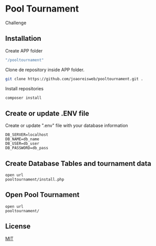 # Pool Tournament
Challenge

## Installation

Create APP folder

```bash
"/pooltournament"
```

Clone de repository inside APP folder.

```bash
git clone https://github.com/joaoreisweb/pooltournament.git .
```

Install repositories 

```bash
composer install
```

## Create or update .ENV file
Create or update ".env" file with your database information
```env
DB_SERVER=localhost 
DB_NAME=db_name
DB_USER=db_user
DB_PASSWORD=db_pass
```

## Create Database Tables and tournament data

```url
open url
pooltournament/install.php
```

## Open Pool Tournament
```url
open url
pooltournament/
```


## License
[MIT](https://choosealicense.com/licenses/mit/)
